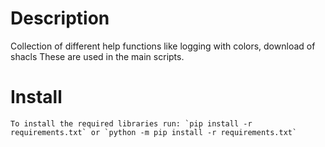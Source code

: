 # Description
Collection of different help functions like logging with colors, download of shacls
These are used in the main scripts.

# Install
    To install the required libraries run: `pip install -r requirements.txt` or `python -m pip install -r requirements.txt`    